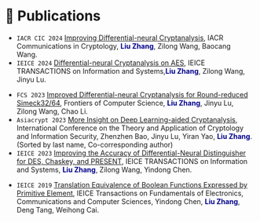 <!-- # 📝 Publications

##### 2024

- ``IACR CIC 2024-3`` [Improving Differential-neural Cryptanalysis](https://cic.iacr.org/p/1/3/13), IACR Communications in Cryptology, **Liu Zhang**, Zilong Wang, Baocang Wang.
- ``IEICE TIS`` [Differential-neural Cryptanalysis on AES](https://search.ieice.org/bin/summary.php?id=e107-d_10_1372), IEICE TRANSACTIONS on Information and Systems, **Liu Zhang**, Zilong Wang, Jinyu Lu.
- ``IACR eprint`` [Theoretical Explanation and Improvement of Deep Learning-aided Cryptanalysis](https://eprint.iacr.org/2024/322), Cryptology ePrint Archive, Weixi Zheng, **Liu Zhang**, Zilong Wang.

##### 2023

- ``FCS`` [Improved Differential-neural Cryptanalysis for Round-reduced Simeck32/64](https://link.springer.com/article/10.1007/s11704-023-3261-z), Frontiers of Computer Science, **Liu Zhang**, Jinyu Lu, Zilong Wang, Chao Li.
- ``Asiacrypt 2023`` [More Insight on Deep Learning-aided Cryptanalysis](https://link.springer.com/chapter/10.1007/978-981-99-8727-6_15), International Conference on the Theory and Application of Cryptology and Information Security, Zhenzhen Bao, Jinyu Lu, Yiran Yao, **Liu Zhang**. (Sorted by last name, Co-corresponding author)
- ``IEICE TIS`` [Improving the Accuracy of Differential-Neural Distinguisher for DES, Chaskey, and PRESENT](https://search.ieice.org/bin/summary.php?id=e106-d_7_1240), IEICE TRANSACTIONS on Information and Systems, **Liu Zhang**, Zilong Wang, Yindong Chen.

##### 2022

- ``IACR eprint`` [A Model Set Method to Search Integral Distinguishers Based on Division Property for Block Ciphers](https://eprint.iacr.org/2022/720), Cryptology ePrint Archive, **Liu Zhang**, Huawei Liu, Zilong Wang.

##### 2019

- ``IEICE TFECCS`` [Translation Equivalence of Boolean Functions Expressed by Primitive Element](https://search.ieice.org/bin/summary.php?id=e102-a_4_672), IEICE Transactions on Fundamentals of Electronics, Communications and Computer Sciences, Yindong Chen, **Liu Zhang**, Deng Tang, Weihong Cai.
- ``IEEE Access`` [Fast Algebraic Immunity of $2^ m+ 2 \ \& \ 2^ m+ 3$ Variables Majority Function](https://ieeexplore.ieee.org/abstract/document/8737939), IEEE Access, Yindong Chen, **Liu Zhang**, Fei Guo, Weihong Cai.
- ``IEEE Access`` [A Lower Bound of Fast Algebraic Immunity of A Class of 1-resilient Boolean Functions](https://ieeexplore.ieee.org/abstract/document/8755285), IEEE Access, Yindong Chen, **Liu Zhang**, Jianlong Xu, Weihong Cai.
- ``IEEE Access`` [Constructing Two Classes of Boolean Functions with Good Cryptographic Properties](https://ieeexplore.ieee.org/abstract/document/8868156), IEEE Access, Yindong Chen, **Liu Zhang**, Zhangquan Gong, Weihong Cai. -->


# 📝 Publications


- ``IACR CIC 2024`` [Improving Differential-neural Cryptanalysis](https://cic.iacr.org/p/1/3/13), IACR Communications in Cryptology, **<font color=DarkBlue>Liu Zhang</font>**, Zilong Wang, Baocang Wang.
- ``IEICE 2024`` [Differential-neural Cryptanalysis on AES](https://search.ieice.org/bin/summary.php?id=e107-d_10_1372), IEICE TRANSACTIONS on Information and Systems,**<font color=DarkBlue>Liu Zhang</font>**, Zilong Wang, Jinyu Lu.
<!-- - ``IACR eprint 2024`` [Theoretical Explanation and Improvement of Deep Learning-aided Cryptanalysis](https://eprint.iacr.org/2024/322), Cryptology ePrint Archive, Weixi Zheng, **<font color=DarkBlue>Liu Zhang</font>**, Zilong Wang. -->



- ``FCS 2023`` [Improved Differential-neural Cryptanalysis for Round-reduced Simeck32/64](https://link.springer.com/article/10.1007/s11704-023-3261-z), Frontiers of Computer Science, **<font color=DarkBlue>Liu Zhang</font>**, Jinyu Lu, Zilong Wang, Chao Li.
- ``Asiacrypt 2023`` [More Insight on Deep Learning-aided Cryptanalysis](https://link.springer.com/chapter/10.1007/978-981-99-8727-6_15), International Conference on the Theory and Application of Cryptology and Information Security, Zhenzhen Bao, Jinyu Lu, Yiran Yao, **<font color=DarkBlue>Liu Zhang</font>**. (Sorted by last name, Co-corresponding author)
- ``IEICE 2023`` [Improving the Accuracy of Differential-Neural Distinguisher for DES, Chaskey, and PRESENT](https://search.ieice.org/bin/summary.php?id=e106-d_7_1240), IEICE TRANSACTIONS on Information and Systems, **<font color=DarkBlue>Liu Zhang</font>**, Zilong Wang, Yindong Chen.



<!-- - ``IACR eprint 2022`` [A Model Set Method to Search Integral Distinguishers Based on Division Property for Block Ciphers](https://eprint.iacr.org/2022/720), Cryptology ePrint Archive, **<font color=DarkBlue>Liu Zhang</font>**, Huawei Liu, Zilong Wang. -->


- ``IEICE 2019`` [Translation Equivalence of Boolean Functions Expressed by Primitive Element](https://search.ieice.org/bin/summary.php?id=e102-a_4_672), IEICE Transactions on Fundamentals of Electronics, Communications and Computer Sciences, Yindong Chen, **<font color=DarkBlue>Liu Zhang</font>**, Deng Tang, Weihong Cai.
  
<!-- - ``IEEE Access 2019`` [Fast Algebraic Immunity of $2^ m+ 2 \ \& \ 2^ m+ 3$ Variables Majority Function](https://ieeexplore.ieee.org/abstract/document/8737939), IEEE Access, Yindong Chen, **<font color=DarkBlue>Liu Zhang</font>**, Fei Guo, Weihong Cai.
- ``IEEE Access 2019`` [A Lower Bound of Fast Algebraic Immunity of A Class of 1-resilient Boolean Functions](https://ieeexplore.ieee.org/abstract/document/8755285), IEEE Access, Yindong Chen, **<font color=DarkBlue>Liu Zhang</font>**, Jianlong Xu, Weihong Cai.
- ``IEEE Access 2019`` [Constructing Two Classes of Boolean Functions with Good Cryptographic Properties](https://ieeexplore.ieee.org/abstract/document/8868156), IEEE Access, Yindong Chen, **<font color=DarkBlue>Liu Zhang</font>**, Zhangquan Gong, Weihong Cai. -->